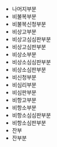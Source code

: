 - 나머지부분
- 비불복부분
- 비불복신청부분
- 비상고부분
- 비상고심심판부분
- 비상고심판부분
- 비상소부분
- 비상소심심판부분
- 비상소심판부분
- 비신청부분
- 비심리부분
- 비심판부분
- 비항고부분
- 비항소부분
- 비항소심심판부분
- 비항소심판부분
- 잔부
- 잔부분
